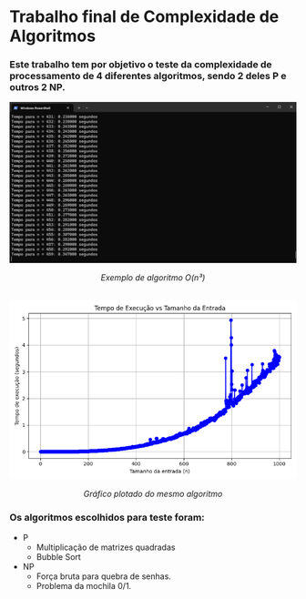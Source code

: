 # Trabalho final de Complexidade de Algoritmos

### Este trabalho tem por objetivo o teste da complexidade de processamento de 4 diferentes algoritmos, sendo 2 deles P e outros 2 NP.

<img src="testePowerShell.png" name="adwa">
<p align="center"><i>Exemplo de algoritmo O(n³)</i></p>
<br>

<img src="multMatrizesQuadradas/geraGrafico/n1000s.png" name="adwa">
<p align="center"><i>Gráfico plotado do mesmo algoritmo</i></p>

### Os algoritmos escolhidos para teste foram:

<ul>
    <li>P
        <ul>
            <li>Multiplicação de matrizes quadradas</li>
            <li>Bubble Sort</li>
        </ul> 
    </li>
    <li>NP
        <ul>
            <li>Força bruta para quebra de senhas.</li>
            <li>Problema da mochila 0/1.</li>
        </ul> 
    </li>
</ul>